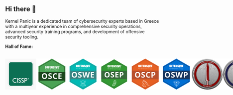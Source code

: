 ## Hi there 👋

Kernel Panic is a dedicated team of cybersecurity experts based in Greece with a multiyear experience in comprehensive security operations, advanced security training programs, and development of offensive security tooling.


<b>Hall of Fame:</b><br /><br />

<div style="display: flex; justify-content: space-between;">
    <img src="/profile/Pictures/cispp-logo.png" alt="CISSP" width="100" height="100" />
    <img src="/profile/Pictures/osce-logo.png" alt="OSCE" width="100" height="100" />
    <img src="/profile/Pictures/oswe-logo.png" alt="OSWE" width="100" height="100" />
    <img src="/profile/Pictures/osep-logo.png" alt="OSEP" width="100" height="100" />
    <img src="/profile/Pictures/oscp-logo.png" alt="OSCP" width="100" height="100" />
    <img src="/profile/Pictures/oswp-logo.png" alt="OSWP" width="100" height="100" />
    <img src="/profile/Pictures/crto-logo.png" alt="CRTO" width="100" height="100" />
    <img src="/profile/Pictures/crtl-logo.png" alt="CRTL" width="100" height="100" />
</div>


